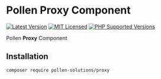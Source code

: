 # Pollen Proxy Component

[![Latest Version](https://img.shields.io/badge/release-1.0.0-blue?style=for-the-badge)](https://www.presstify.com/pollen-solutions/proxy/)
[![MIT Licensed](https://img.shields.io/badge/license-MIT-green?style=for-the-badge)](LICENSE.md)
[![PHP Supported Versions](https://img.shields.io/badge/PHP->=7.4-8892BF?style=for-the-badge&logo=php)](https://www.php.net/supported-versions.php)

Pollen **Proxy** Component

## Installation

```bash
composer require pollen-solutions/proxy
```
